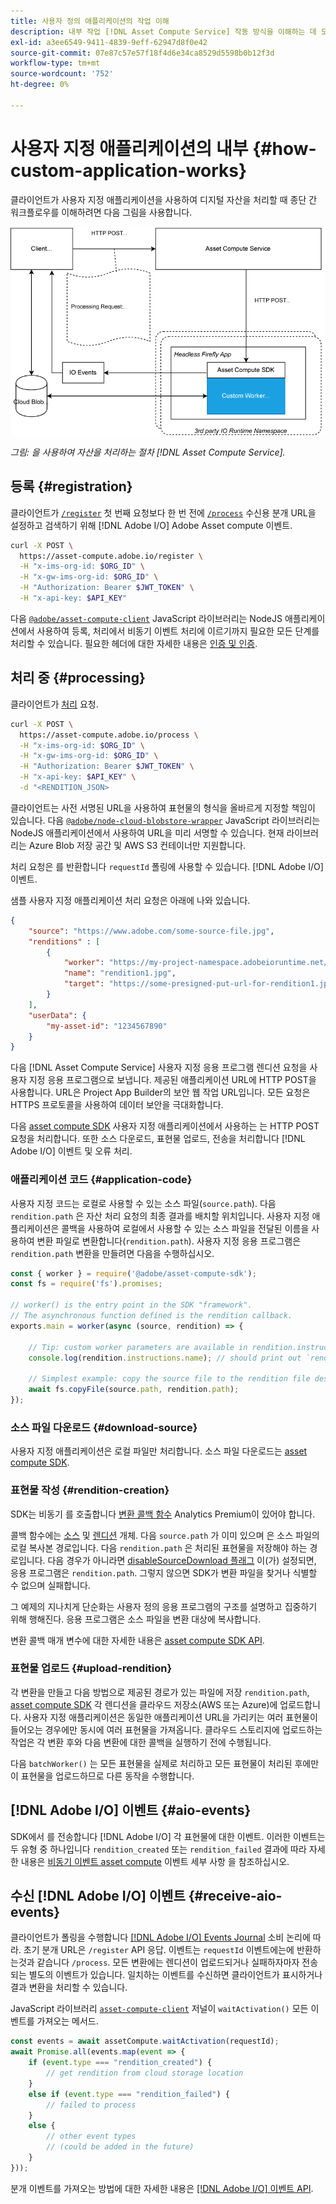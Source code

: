 ```yaml
---
title: 사용자 정의 애플리케이션의 작업 이해
description: 내부 작업 [!DNL Asset Compute Service] 작동 방식을 이해하는 데 도움이 되는 사용자 지정 애플리케이션입니다.
exl-id: a3ee6549-9411-4839-9eff-62947d8f0e42
source-git-commit: 07e87c57e57f18f4d6e34ca8529d5598b0b12f3d
workflow-type: tm+mt
source-wordcount: '752'
ht-degree: 0%

---
```


# 사용자 지정 애플리케이션의 내부 {#how-custom-application-works}

클라이언트가 사용자 지정 애플리케이션을 사용하여 디지털 자산을 처리할 때 종단 간 워크플로우를 이해하려면 다음 그림을 사용합니다.

![사용자 지정 애플리케이션 워크플로우](assets/customworker.png)

*그림: 을 사용하여 자산을 처리하는 절차 [!DNL Asset Compute Service].*

## 등록 {#registration}

클라이언트가 [`/register`](api.md#register) 첫 번째 요청보다 한 번 전에 [`/process`](api.md#process-request) 수신용 분개 URL을 설정하고 검색하기 위해 [!DNL Adobe I/O] Adobe Asset compute 이벤트.

```sh
curl -X POST \
  https://asset-compute.adobe.io/register \
  -H "x-ims-org-id: $ORG_ID" \
  -H "x-gw-ims-org-id: $ORG_ID" \
  -H "Authorization: Bearer $JWT_TOKEN" \
  -H "x-api-key: $API_KEY"
```

다음 [`@adobe/asset-compute-client`](https://github.com/adobe/asset-compute-client#usage) JavaScript 라이브러리는 NodeJS 애플리케이션에서 사용하여 등록, 처리에서 비동기 이벤트 처리에 이르기까지 필요한 모든 단계를 처리할 수 있습니다. 필요한 헤더에 대한 자세한 내용은 [인증 및 인증](api.md).

## 처리 중 {#processing}

클라이언트가 [처리](api.md#process-request) 요청.

```sh
curl -X POST \
  https://asset-compute.adobe.io/process \
  -H "x-ims-org-id: $ORG_ID" \
  -H "x-gw-ims-org-id: $ORG_ID" \
  -H "Authorization: Bearer $JWT_TOKEN" \
  -H "x-api-key: $API_KEY" \
  -d "<RENDITION_JSON>
```

클라이언트는 사전 서명된 URL을 사용하여 표현물의 형식을 올바르게 지정할 책임이 있습니다. 다음 [`@adobe/node-cloud-blobstore-wrapper`](https://github.com/adobe/node-cloud-blobstore-wrapper#presigned-urls) JavaScript 라이브러리는 NodeJS 애플리케이션에서 사용하여 URL을 미리 서명할 수 있습니다. 현재 라이브러리는 Azure Blob 저장 공간 및 AWS S3 컨테이너만 지원합니다.

처리 요청은 를 반환합니다 `requestId` 폴링에 사용할 수 있습니다. [!DNL Adobe I/O] 이벤트.

샘플 사용자 지정 애플리케이션 처리 요청은 아래에 나와 있습니다.

```json
{
    "source": "https://www.adobe.com/some-source-file.jpg",
    "renditions" : [
        {
            "worker": "https://my-project-namespace.adobeioruntime.net/api/v1/web/my-namespace-version/my-worker",
            "name": "rendition1.jpg",
            "target": "https://some-presigned-put-url-for-rendition1.jpg",
        }
    ],
    "userData": {
        "my-asset-id": "1234567890"
    }
}
```

다음 [!DNL Asset Compute Service] 사용자 지정 응용 프로그램 렌디션 요청을 사용자 지정 응용 프로그램으로 보냅니다. 제공된 애플리케이션 URL에 HTTP POST을 사용합니다. URL은 Project App Builder의 보안 웹 작업 URL입니다. 모든 요청은 HTTPS 프로토콜을 사용하여 데이터 보안을 극대화합니다.

다음 [asset compute SDK](https://github.com/adobe/asset-compute-sdk#adobe-asset-compute-worker-sdk) 사용자 지정 애플리케이션에서 사용하는 는 HTTP POST 요청을 처리합니다. 또한 소스 다운로드, 표현물 업로드, 전송을 처리합니다 [!DNL Adobe I/O] 이벤트 및 오류 처리.

<!-- TBD: Add the application diagram. -->

### 애플리케이션 코드 {#application-code}

사용자 지정 코드는 로컬로 사용할 수 있는 소스 파일(`source.path`). 다음 `rendition.path` 은 자산 처리 요청의 최종 결과를 배치할 위치입니다. 사용자 지정 애플리케이션은 콜백을 사용하여 로컬에서 사용할 수 있는 소스 파일을 전달된 이름을 사용하여 변환 파일로 변환합니다(`rendition.path`). 사용자 지정 응용 프로그램은 `rendition.path` 변환을 만들려면 다음을 수행하십시오.

```javascript
const { worker } = require('@adobe/asset-compute-sdk');
const fs = require('fs').promises;

// worker() is the entry point in the SDK "framework".
// The asynchronous function defined is the rendition callback.
exports.main = worker(async (source, rendition) => {

    // Tip: custom worker parameters are available in rendition.instructions.
    console.log(rendition.instructions.name); // should print out `rendition.jpg`.

    // Simplest example: copy the source file to the rendition file destination so as to transfer the asset as is without processing.
    await fs.copyFile(source.path, rendition.path);
});
```

### 소스 파일 다운로드 {#download-source}

사용자 지정 애플리케이션은 로컬 파일만 처리합니다. 소스 파일 다운로드는 [asset compute SDK](https://github.com/adobe/asset-compute-sdk#adobe-asset-compute-worker-sdk).

### 표현물 작성 {#rendition-creation}

SDK는 비동기 를 호출합니다 [변환 콜백 함수](https://github.com/adobe/asset-compute-sdk#rendition-callback-for-worker-required) Analytics Premium이 있어야 합니다.

콜백 함수에는 [소스](https://github.com/adobe/asset-compute-sdk#source) 및 [렌디션](https://github.com/adobe/asset-compute-sdk#rendition) 개체. 다음 `source.path` 가 이미 있으며 은 소스 파일의 로컬 복사본 경로입니다. 다음 `rendition.path` 은 처리된 표현물을 저장해야 하는 경로입니다. 다음 경우가 아니라면 [disableSourceDownload 플래그](https://github.com/adobe/asset-compute-sdk#worker-options-optional) 이(가) 설정되면, 응용 프로그램은 `rendition.path`. 그렇지 않으면 SDK가 변환 파일을 찾거나 식별할 수 없으며 실패합니다.

그 예제의 지나치게 단순화는 사용자 정의 응용 프로그램의 구조를 설명하고 집중하기 위해 행해진다. 응용 프로그램은 소스 파일을 변환 대상에 복사합니다.

변환 콜백 매개 변수에 대한 자세한 내용은 [asset compute SDK API](https://github.com/adobe/asset-compute-sdk#api-details).

### 표현물 업로드 {#upload-rendition}

각 변환을 만들고 다음 방법으로 제공된 경로가 있는 파일에 저장 `rendition.path`, [asset compute SDK](https://github.com/adobe/asset-compute-sdk#adobe-asset-compute-worker-sdk) 각 렌디션을 클라우드 저장소(AWS 또는 Azure)에 업로드합니다. 사용자 지정 애플리케이션은 동일한 애플리케이션 URL을 가리키는 여러 표현물이 들어오는 경우에만 동시에 여러 표현물을 가져옵니다. 클라우드 스토리지에 업로드하는 작업은 각 변환 후와 다음 변환에 대한 콜백을 실행하기 전에 수행됩니다.

다음 `batchWorker()` 는 모든 표현물을 실제로 처리하고 모든 표현물이 처리된 후에만 이 표현물을 업로드하므로 다른 동작을 수행합니다.

## [!DNL Adobe I/O] 이벤트 {#aio-events}

SDK에서 를 전송합니다 [!DNL Adobe I/O] 각 표현물에 대한 이벤트. 이러한 이벤트는 두 유형 중 하나입니다 `rendition_created` 또는 `rendition_failed` 결과에 따라 자세한 내용은 [비동기 이벤트 asset compute](api.md#asynchronous-events) 이벤트 세부 사항 을 참조하십시오.

## 수신 [!DNL Adobe I/O] 이벤트 {#receive-aio-events}

클라이언트가 폴링을 수행합니다 [[!DNL Adobe I/O] Events Journal](https://www.adobe.io/apis/experienceplatform/events/ioeventsapi.html#/Journaling) 소비 논리에 따라. 초기 분개 URL은 `/register` API 응답. 이벤트는 `requestId` 이벤트에는에 반환하는것과 같습니다 `/process`. 모든 변환에는 렌디션이 업로드되거나 실패하자마자 전송되는 별도의 이벤트가 있습니다. 일치하는 이벤트를 수신하면 클라이언트가 표시하거나 결과 변환을 처리할 수 있습니다.

JavaScript 라이브러리 [`asset-compute-client`](https://github.com/adobe/asset-compute-client#usage) 저널이 `waitActivation()` 모든 이벤트를 가져오는 메서드.

```javascript
const events = await assetCompute.waitActivation(requestId);
await Promise.all(events.map(event => {
    if (event.type === "rendition_created") {
        // get rendition from cloud storage location
    }
    else if (event.type === "rendition_failed") {
        // failed to process
    }
    else {
        // other event types
        // (could be added in the future)
    }
}));
```

분개 이벤트를 가져오는 방법에 대한 자세한 내용은 [[!DNL Adobe I/O] 이벤트 API](https://www.adobe.io/apis/experienceplatform/events/ioeventsapi.html#!adobedocs/adobeio-events/master/events-api-reference.yaml).

<!-- TBD:
* Illustration of the controls/data flow.
* Basic overview, in text and not code, of how an application works.
-->
